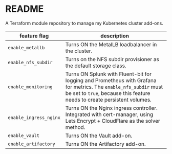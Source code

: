 # README
A Terraform module repository to manage my Kubernetes cluster add-ons.

| feature flag | description |
| - | - |
| `enable_metallb` | Turns ON the MetalLB loadbalancer in the cluster. |
| `enable_nfs_subdir` | Turns on the NFS subdir provisioner as the default storage class. |
| `enable_monitoring` | Turns ON Splunk with Fluent-bit for logging and Prometheus with Grafana for metrics. The `enable_nfs_subdir` must be set to `true`, because this feature needs to create persistent volumes. |
| `enable_ingress_nginx` | Turns ON the Nginx ingress controller. Integrated with cert-manager, using Lets Encrypt + CloudFlare as the solver method. |
| `enable_vault` | Turns ON the Vault add-on. |
| `enable_artifactory` | Turns ON the Artifactory add-on. |
